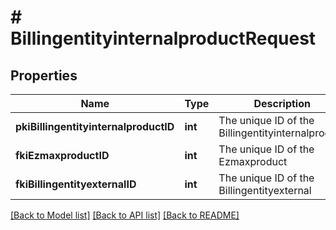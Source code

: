 # # BillingentityinternalproductRequest

## Properties

Name | Type | Description | Notes
------------ | ------------- | ------------- | -------------
**pkiBillingentityinternalproductID** | **int** | The unique ID of the Billingentityinternalproduct | [optional]
**fkiEzmaxproductID** | **int** | The unique ID of the Ezmaxproduct |
**fkiBillingentityexternalID** | **int** | The unique ID of the Billingentityexternal |

[[Back to Model list]](../../README.md#models) [[Back to API list]](../../README.md#endpoints) [[Back to README]](../../README.md)
